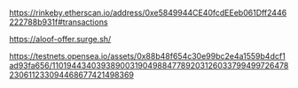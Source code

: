 https://rinkeby.etherscan.io/address/0xe5849944CE40fcdEEeb061Dff2446222788b931f#transactions

https://aloof-offer.surge.sh/

https://testnets.opensea.io/assets/0x88b48f654c30e99bc2e4a1559b4dcf1ad93fa656/110194434039389003190498847789203126033799499726478230611233094468677421498369
